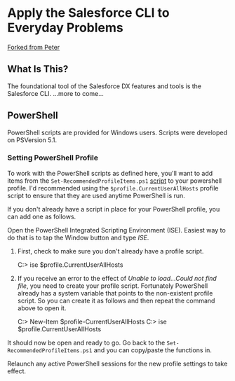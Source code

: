 # Apply the Salesforce CLI to Everyday Problems

[Forked from Peter](https://github.com/pchittum/everyday-sfcli)

## What Is This?
The foundational tool of the Salesforce DX features and tools is the Salesforce CLI. 
...more to come...

## PowerShell

PowerShell scripts are provided for Windows users. Scripts were developed on PSVersion 5.1. 

### Setting PowerShell Profile

To work with the PowerShell scripts as defined here, you'll want to add items from the `Set-RecommendedProfileItems.ps1` [script](https://github.com/pchittum/everyday-sfcli/blob/master/powershell-profile/Set-RecommendedProfileItems.ps1) to your powershell profile. I'd recommended using the `$profile.CurrentUserAllHosts` profile script to ensure that they are used anytime PowerShell is run. 

If you don't already have a script in place for your PowerShell profile, you can add one as follows. 

Open the PowerShell Integrated Scripting Environment (ISE). Easiest way to do that is to tap the Window button and type _ISE_. 

1. First, check to make sure you don't already have a profile script. 

    C:\> ise $profile.CurrentUserAllHosts

2. If you receive an error to the effect of _Unable to load...Could not find file_, you need to create your profile script. Fortunately PowerShell already has a system variable that points to the non-existent profile script. So you can create it as follows and then repeat the command above to open it. 

    C:\> New-Item $profile-CurrentUserAllHosts
    C:\> ise $profile.CurrentUserAllHosts

It should now be open and ready to go. Go back to the `Set-RecommendedProfileItems.ps1` and you can copy/paste the functions in. 

Relaunch any active PowerShell sessions for the new profile settings to take effect. 